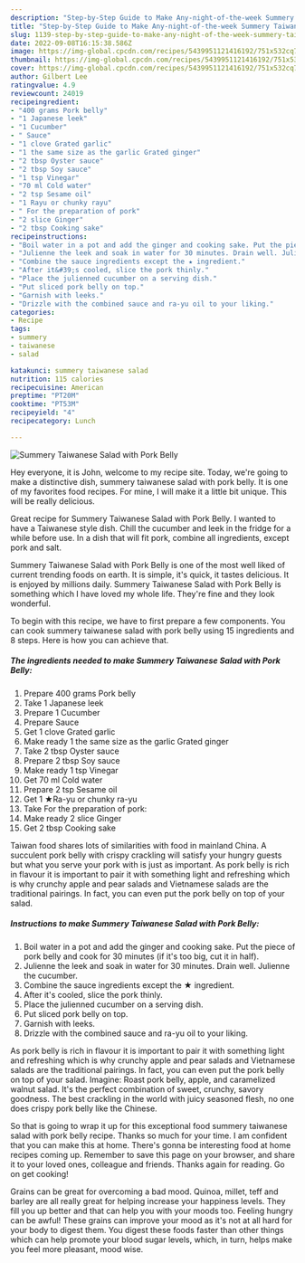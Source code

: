 ```yaml
---
description: "Step-by-Step Guide to Make Any-night-of-the-week Summery Taiwanese Salad with Pork Belly"
title: "Step-by-Step Guide to Make Any-night-of-the-week Summery Taiwanese Salad with Pork Belly"
slug: 1139-step-by-step-guide-to-make-any-night-of-the-week-summery-taiwanese-salad-with-pork-belly
date: 2022-09-08T16:15:38.586Z
image: https://img-global.cpcdn.com/recipes/5439951121416192/751x532cq70/summery-taiwanese-salad-with-pork-belly-recipe-main-photo.jpg
thumbnail: https://img-global.cpcdn.com/recipes/5439951121416192/751x532cq70/summery-taiwanese-salad-with-pork-belly-recipe-main-photo.jpg
cover: https://img-global.cpcdn.com/recipes/5439951121416192/751x532cq70/summery-taiwanese-salad-with-pork-belly-recipe-main-photo.jpg
author: Gilbert Lee
ratingvalue: 4.9
reviewcount: 24019
recipeingredient:
- "400 grams Pork belly"
- "1 Japanese leek"
- "1 Cucumber"
- " Sauce"
- "1 clove Grated garlic"
- "1 the same size as the garlic Grated ginger"
- "2 tbsp Oyster sauce"
- "2 tbsp Soy sauce"
- "1 tsp Vinegar"
- "70 ml Cold water"
- "2 tsp Sesame oil"
- "1 Rayu or chunky rayu"
- " For the preparation of pork"
- "2 slice Ginger"
- "2 tbsp Cooking sake"
recipeinstructions:
- "Boil water in a pot and add the ginger and cooking sake. Put the piece of pork belly and cook for 30 minutes (if it&#39;s too big, cut it in half)."
- "Julienne the leek and soak in water for 30 minutes. Drain well. Julienne the cucumber."
- "Combine the sauce ingredients except the ★ ingredient."
- "After it&#39;s cooled, slice the pork thinly."
- "Place the julienned cucumber on a serving dish."
- "Put sliced pork belly on top."
- "Garnish with leeks."
- "Drizzle with the combined sauce and ra-yu oil to your liking."
categories:
- Recipe
tags:
- summery
- taiwanese
- salad

katakunci: summery taiwanese salad 
nutrition: 115 calories
recipecuisine: American
preptime: "PT20M"
cooktime: "PT53M"
recipeyield: "4"
recipecategory: Lunch

---
```



![Summery Taiwanese Salad with Pork Belly](https://img-global.cpcdn.com/recipes/5439951121416192/751x532cq70/summery-taiwanese-salad-with-pork-belly-recipe-main-photo.jpg)

Hey everyone, it is John, welcome to my recipe site. Today, we're going to make a distinctive dish, summery taiwanese salad with pork belly. It is one of my favorites food recipes. For mine, I will make it a little bit unique. This will be really delicious.

Great recipe for Summery Taiwanese Salad with Pork Belly. I wanted to have a Taiwanese style dish. Chill the cucumber and leek in the fridge for a while before use. In a dish that will fit pork, combine all ingredients, except pork and salt.

Summery Taiwanese Salad with Pork Belly is one of the most well liked of current trending foods on earth. It is simple, it's quick, it tastes delicious. It is enjoyed by millions daily. Summery Taiwanese Salad with Pork Belly is something which I have loved my whole life. They're fine and they look wonderful.


To begin with this recipe, we have to first prepare a few components. You can cook summery taiwanese salad with pork belly using 15 ingredients and 8 steps. Here is how you can achieve that.

<!--inarticleads1-->

##### The ingredients needed to make Summery Taiwanese Salad with Pork Belly:

1. Prepare 400 grams Pork belly
1. Take 1 Japanese leek
1. Prepare 1 Cucumber
1. Prepare  Sauce
1. Get 1 clove Grated garlic
1. Make ready 1 the same size as the garlic Grated ginger
1. Take 2 tbsp Oyster sauce
1. Prepare 2 tbsp Soy sauce
1. Make ready 1 tsp Vinegar
1. Get 70 ml Cold water
1. Prepare 2 tsp Sesame oil
1. Get 1 ★Ra-yu or chunky ra-yu
1. Take  For the preparation of pork:
1. Make ready 2 slice Ginger
1. Get 2 tbsp Cooking sake


Taiwan food shares lots of similarities with food in mainland China. A succulent pork belly with crispy crackling will satisfy your hungry guests but what you serve your pork with is just as important. As pork belly is rich in flavour it is important to pair it with something light and refreshing which is why crunchy apple and pear salads and Vietnamese salads are the traditional pairings. In fact, you can even put the pork belly on top of your salad. 

<!--inarticleads2-->

##### Instructions to make Summery Taiwanese Salad with Pork Belly:

1. Boil water in a pot and add the ginger and cooking sake. Put the piece of pork belly and cook for 30 minutes (if it&#39;s too big, cut it in half).
1. Julienne the leek and soak in water for 30 minutes. Drain well. Julienne the cucumber.
1. Combine the sauce ingredients except the ★ ingredient.
1. After it&#39;s cooled, slice the pork thinly.
1. Place the julienned cucumber on a serving dish.
1. Put sliced pork belly on top.
1. Garnish with leeks.
1. Drizzle with the combined sauce and ra-yu oil to your liking.


As pork belly is rich in flavour it is important to pair it with something light and refreshing which is why crunchy apple and pear salads and Vietnamese salads are the traditional pairings. In fact, you can even put the pork belly on top of your salad. Imagine: Roast pork belly, apple, and caramelized walnut salad. It&#39;s the perfect combination of sweet, crunchy, savory goodness. The best crackling in the world with juicy seasoned flesh, no one does crispy pork belly like the Chinese. 

So that is going to wrap it up for this exceptional food summery taiwanese salad with pork belly recipe. Thanks so much for your time. I am confident that you can make this at home. There's gonna be interesting food at home recipes coming up. Remember to save this page on your browser, and share it to your loved ones, colleague and friends. Thanks again for reading. Go on get cooking!

Grains can be great for overcoming a bad mood. Quinoa, millet, teff and barley are all really great for helping increase your happiness levels. They fill you up better and that can help you with your moods too. Feeling hungry can be awful! These grains can improve your mood as it's not at all hard for your body to digest them. You digest these foods faster than other things which can help promote your blood sugar levels, which, in turn, helps make you feel more pleasant, mood wise.
